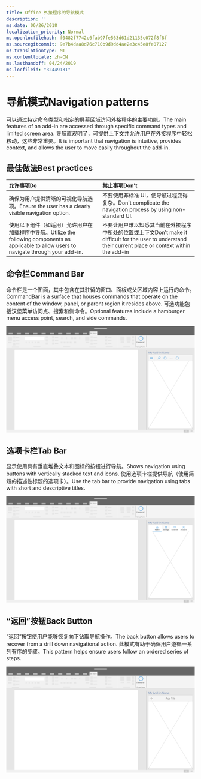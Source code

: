 ```yaml
---
title: Office 外接程序的导航模式
description: ''
ms.date: 06/26/2018
localization_priority: Normal
ms.openlocfilehash: f0482f7742c6fab97fe563d61d21135c072f8f8f
ms.sourcegitcommit: 9e7b4daa8d76c710b9d9dd4ae2e3c45e8fe07127
ms.translationtype: MT
ms.contentlocale: zh-CN
ms.lasthandoff: 04/24/2019
ms.locfileid: "32449131"
---
```

# <a name="navigation-patterns"></a><span data-ttu-id="39e68-102">导航模式</span><span class="sxs-lookup"><span data-stu-id="39e68-102">Navigation patterns</span></span>

<span data-ttu-id="39e68-103">可以通过特定命令类型和指定的屏幕区域访问外接程序的主要功能。</span><span class="sxs-lookup"><span data-stu-id="39e68-103">The main features of an add-in are accessed through specific command types and limited screen area.</span></span> <span data-ttu-id="39e68-104">导航直观明了，可提供上下文并允许用户在外接程序中轻松移动，这些非常重要。</span><span class="sxs-lookup"><span data-stu-id="39e68-104">It is important that navigation is intuitive, provides context, and allows the user to move easily throughout the add-in.</span></span>

## <a name="best-practices"></a><span data-ttu-id="39e68-105">最佳做法</span><span class="sxs-lookup"><span data-stu-id="39e68-105">Best practices</span></span>

| <span data-ttu-id="39e68-106">允许事项</span><span class="sxs-lookup"><span data-stu-id="39e68-106">Do</span></span>    | <span data-ttu-id="39e68-107">禁止事项</span><span class="sxs-lookup"><span data-stu-id="39e68-107">Don't</span></span> |
| :---- | :---- |
| <span data-ttu-id="39e68-108">确保为用户提供清晰的可视化导航选项。</span><span class="sxs-lookup"><span data-stu-id="39e68-108">Ensure the user has a clearly visible navigation option.</span></span> | <span data-ttu-id="39e68-109">不要使用非标准 UI，使导航过程变得复杂。</span><span class="sxs-lookup"><span data-stu-id="39e68-109">Don't complicate the navigation process by using non-standard UI.</span></span>
| <span data-ttu-id="39e68-110">使用以下组件（如适用）允许用户在加载程序中导航。</span><span class="sxs-lookup"><span data-stu-id="39e68-110">Utilize the following components as applicable to allow users to navigate through your add-in.</span></span> | <span data-ttu-id="39e68-111">不要让用户难以知悉其当前在外接程序中所处的位置或上下文</span><span class="sxs-lookup"><span data-stu-id="39e68-111">Don't make it difficult for the user to understand their current place or context within the add-in</span></span>



## <a name="command-bar"></a><span data-ttu-id="39e68-112">命令栏</span><span class="sxs-lookup"><span data-stu-id="39e68-112">Command Bar</span></span>

<span data-ttu-id="39e68-113">命令栏是一个图面，其中包含在其驻留的窗口、面板或父区域内容上运行的命令。</span><span class="sxs-lookup"><span data-stu-id="39e68-113">CommandBar is a surface that houses commands that operate on the content of the window, panel, or parent region it resides above.</span></span> <span data-ttu-id="39e68-114">可选功能包括汉堡菜单访问点、搜索和侧命令。</span><span class="sxs-lookup"><span data-stu-id="39e68-114">Optional features include a hamburger menu access point, search, and side commands.</span></span>

![命令 - 桌面任务窗格规范](../images/add-in-command-bar.png)



## <a name="tab-bar"></a><span data-ttu-id="39e68-116">选项卡栏</span><span class="sxs-lookup"><span data-stu-id="39e68-116">Tab Bar</span></span>

<span data-ttu-id="39e68-117">显示使用具有垂直堆叠文本和图标的按钮进行导航。</span><span class="sxs-lookup"><span data-stu-id="39e68-117">Shows navigation using buttons with vertically stacked text and icons.</span></span> <span data-ttu-id="39e68-118">使用选项卡栏提供导航（使用简短的描述性标题的选项卡）。</span><span class="sxs-lookup"><span data-stu-id="39e68-118">Use the tab bar to provide navigation using tabs with short and descriptive titles.</span></span>

![选项卡栏 - 桌面任务窗格规范](../images/add-in-tab-bar.png)


## <a name="back-button"></a><span data-ttu-id="39e68-120">“返回”按钮</span><span class="sxs-lookup"><span data-stu-id="39e68-120">Back Button</span></span>

<span data-ttu-id="39e68-121">“返回”按钮使用户能够恢复向下钻取导航操作。</span><span class="sxs-lookup"><span data-stu-id="39e68-121">The back button allows users to recover from a drill down navigational action.</span></span> <span data-ttu-id="39e68-122">此模式有助于确保用户遵循一系列有序的步骤。</span><span class="sxs-lookup"><span data-stu-id="39e68-122">This pattern helps ensure users follow an ordered series of steps.</span></span>  

![“返回”按钮 - 桌面任务窗格规范](../images/add-in-back-button.png)
